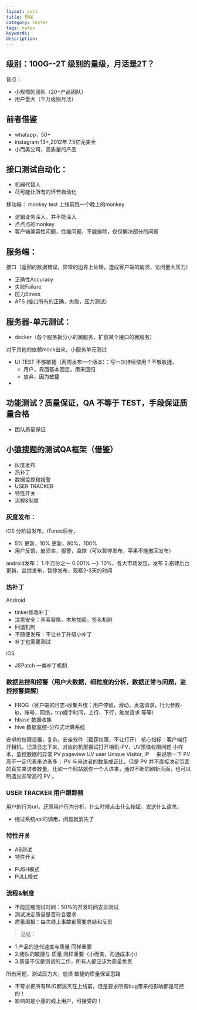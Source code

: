 ```yaml
---
layout: post
title: 质保
category: tester
tags: notes
keywords:  
description:
---
```

## 级别：100G--2T 级别的量级，月活是2T？

盲点：
* 小规模的团队（20+产品团队）
* 用户量大（千万级别月活）

## 前者借鉴
* whatapp，50+
* instagram 13+,2012年 7.5亿元美金
* 小而美公司，高质量的产品

## 接口测试自动化：
* 机器代替人
* 尽可能让所有的环节自动化

移动端：
monkey test
上线前跑一个晚上的monkey
* 逻辑业务深入，并不能深入
* 点点点的monkey
* 客户端兼容性问题，性能问题，不能排除，仅仅解决部分的问题

## 服务端：
接口（返回的数据错误，异常的边界上处理，造成客户端的崩溃，访问量大压力）
* 正确性Accuracy
* 失败Failure
* 压力Stress
* AFS (接口所有的正确，失败，压力测试)
## 服务器-单元测试：
* docker（各个服务拆分小的微服务，扩容某个接口的微服务）

对于其他的依赖mock出来，小服务单元测试
* UI TEST 不够敏捷（两周发布一个版本）：写一次持续使用？不够敏捷，
  * 用户，界面基本固定，用来回归
  * 放弃，因为敏捷
*

## 功能测试？质量保证，QA 不等于 TEST，手段保证质量合格
* 团队质量保证

## 小猿搜题的测试QA框架（借鉴）
* 灰度发布
* 热补丁
* 数据监控和报警
* USER TRACKER
* 特性开关
* 流程&制度
### 灰度发布：
iOS 分阶段发布，iTunes后台，
* 5% 更新，10% 更新，80%，100%
* 用户反馈，崩溃率，报警，监控（可以暂停发布，苹果不能撤回发布）

android发布：
1.千万分之一 0.001% --》10%，各大市场发包，发布
2.搭建后台更新，监控发布，暂停发布，观察2-3天的时间

### 热补丁
Android
* tinker修改补丁
* 注意安全：黑客替换，本地加密，签名机制
* 回退机制
* 不随便发布：不让补丁升级小补丁
* 补丁也需要测试

iOS
* JSPatch 一类补丁机制
### 数据监控和报警（用户大数据，细粒度的分析，数据正常与问题，监控报警提醒）
* FROG（客户端的日志-收集系统：用户停留，滑动，发送请求，行为参数-ip，账号，网络，tcp握手时间，上行、下行，触发请求 等等）
* hbase 数据收集
* hive 数据监控-分布式计算系统

安卓的权限设置，复杂，安全软件（截获权限，不让打开）
核心指标：客户端打开相机，记录日志下来，对应的机型尝试打开相机-PV，UV预值权限问题
小样本，监控数据的异常
PV pageview
UV user	Unique Visitor,
IP
	    来说明一下	PV	高不一定代表来访者多；	PV	与来访者的数量成正比，但是	PV	并不直接决定页面的真实来访者数量。比如一个网站就你一个人进来，通过不断的刷新页面，也可以制造出非常高的	PV	。


### USER TRACKER 用户跟踪器
用户的行为url，还原用户行为分析，什么时候点击什么按钮，发送什么请求。
* 绕过系统api的调用，问题就消失了

### 特性开关
- AB测试
- 特性开关
* PUSH模式
* PULL模式
### 流程&制度
* 不能压缩测试时间：50%的开发时间安排测试
* 测试决定质量是否符合要求
* 质量周报：每次线上事故都需要总结和反思

>总结：
>
- 1.产品的迭代速度与质量 同样重要
- 2.团队的敏捷与 质量 同样重要（小而美，沟通成本小）
- 3.质量不仅是测试的工作，所有人都应该为质量负责

所有问题，测试压力大，崩溃
敏捷的质量保证思路
* 不苛求把所有BUG都消灭在上线前，但是要求所有bug带来的影响都是可控的！
* 影响的是小量的线上用户，可接受的！
